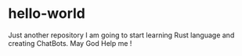 # hello-world
Just another repository
I am going to start learning Rust language and creating ChatBots.
May God Help me !

